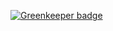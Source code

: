 

[![Greenkeeper badge](https://badges.greenkeeper.io/arlac77/aggregation-repository-provider.svg)](https://greenkeeper.io/)